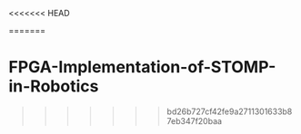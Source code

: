 <<<<<<< HEAD

=======
# FPGA-Implementation-of-STOMP-in-Robotics
>>>>>>> bd26b727cf42fe9a2711301633b87eb347f20baa

